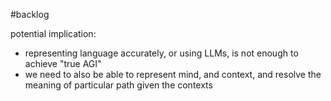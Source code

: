 #backlog 

potential implication:
- representing language accurately, or using LLMs, is not enough to achieve "true AGI"
- we need to also be able to represent mind, and context, and resolve the meaning of particular path given the contexts

